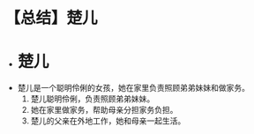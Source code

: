# 【总结】楚儿

-   # 楚儿
-   楚儿是一个聪明伶俐的女孩，她在家里负责照顾弟弟妹妹和做家务。
    1.  楚儿聪明伶俐，负责照顾弟弟妹妹。
    2.  她在家里做家务，帮助母亲分担家务负担。
    3.  楚儿的父亲在外地工作，她和母亲一起生活。